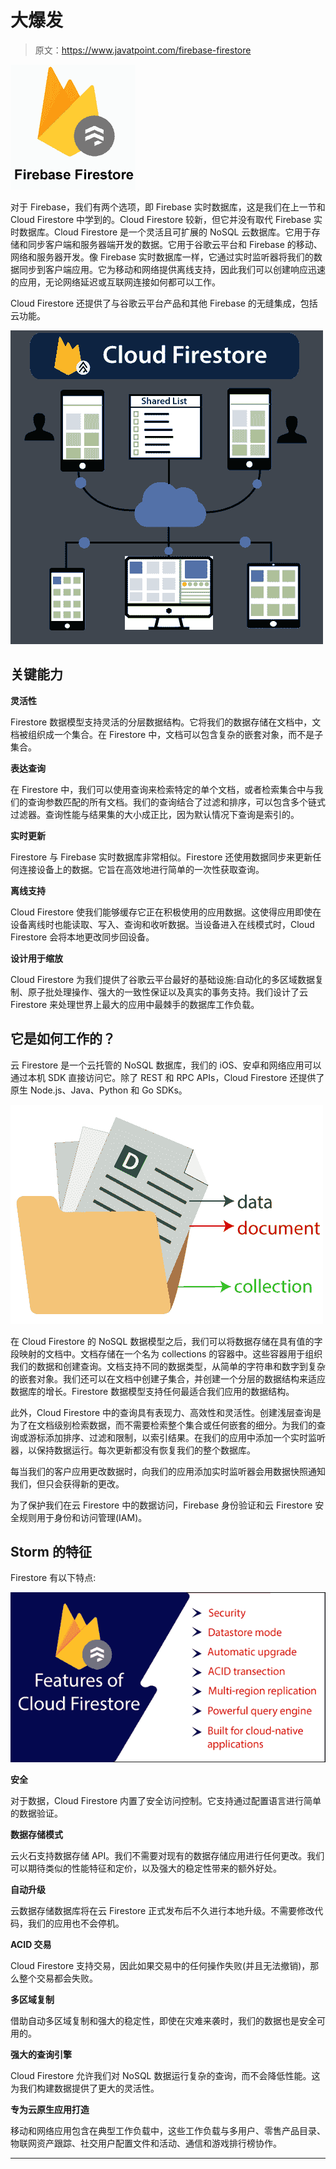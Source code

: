 # 大爆发

> 原文：<https://www.javatpoint.com/firebase-firestore>

![Firebase Firestore](img/626402225936e05527584caccacb0b90.png)

对于 Firebase，我们有两个选项，即 Firebase 实时数据库，这是我们在上一节和 Cloud Firestore 中学到的。Cloud Firestore 较新，但它并没有取代 Firebase 实时数据库。Cloud Firestore 是一个灵活且可扩展的 NoSQL 云数据库。它用于存储和同步客户端和服务器端开发的数据。它用于谷歌云平台和 Firebase 的移动、网络和服务器开发。像 Firebase 实时数据库一样，它通过实时监听器将我们的数据同步到客户端应用。它为移动和网络提供离线支持，因此我们可以创建响应迅速的应用，无论网络延迟或互联网连接如何都可以工作。

Cloud Firestore 还提供了与谷歌云平台产品和其他 Firebase 的无缝集成，包括云功能。

![Firebase Firestore](img/b29f22ebd3e353d747625e50326a8c9d.png)

## 关键能力

**灵活性**

Firestore 数据模型支持灵活的分层数据结构。它将我们的数据存储在文档中，文档被组织成一个集合。在 Firestore 中，文档可以包含复杂的嵌套对象，而不是子集合。

**表达查询**

在 Firestore 中，我们可以使用查询来检索特定的单个文档，或者检索集合中与我们的查询参数匹配的所有文档。我们的查询结合了过滤和排序，可以包含多个链式过滤器。查询性能与结果集的大小成正比，因为默认情况下查询是索引的。

**实时更新**

Firestore 与 Firebase 实时数据库非常相似。Firestore 还使用数据同步来更新任何连接设备上的数据。它旨在高效地进行简单的一次性获取查询。

**离线支持**

Cloud Firestore 使我们能够缓存它正在积极使用的应用数据。这使得应用即使在设备离线时也能读取、写入、查询和收听数据。当设备进入在线模式时，Cloud Firestore 会将本地更改同步回设备。

**设计用于缩放**

Cloud Firestore 为我们提供了谷歌云平台最好的基础设施:自动化的多区域数据复制、原子批处理操作、强大的一致性保证以及真实的事务支持。我们设计了云 Firestore 来处理世界上最大的应用中最棘手的数据库工作负载。

## 它是如何工作的？

云 Firestore 是一个云托管的 NoSQL 数据库，我们的 iOS、安卓和网络应用可以通过本机 SDK 直接访问它。除了 REST 和 RPC APIs，Cloud Firestore 还提供了原生 Node.js、Java、Python 和 Go SDKs。

![Firebase Firestore](img/5aa64c608253224008d4250c3844f43c.png)

在 Cloud Firestore 的 NoSQL 数据模型之后，我们可以将数据存储在具有值的字段映射的文档中。文档存储在一个名为 collections 的容器中。这些容器用于组织我们的数据和创建查询。文档支持不同的数据类型，从简单的字符串和数字到复杂的嵌套对象。我们还可以在文档中创建子集合，并创建一个分层的数据结构来适应数据库的增长。Firestore 数据模型支持任何最适合我们应用的数据结构。

此外，Cloud Firestore 中的查询具有表现力、高效性和灵活性。创建浅层查询是为了在文档级别检索数据，而不需要检索整个集合或任何嵌套的细分。为我们的查询或游标添加排序、过滤和限制，以索引结果。在我们的应用中添加一个实时监听器，以保持数据运行。每次更新都没有恢复我们的整个数据库。

每当我们的客户应用更改数据时，向我们的应用添加实时监听器会用数据快照通知我们，但只会获得新的更改。

为了保护我们在云 Firestore 中的数据访问，Firebase 身份验证和云 Firestore 安全规则用于身份和访问管理(IAM)。

## Storm 的特征

Firestore 有以下特点:

![Firebase Firestore](img/7121d6e7751d626af1233d45c9532f63.png)

**安全**

对于数据，Cloud Firestore 内置了安全访问控制。它支持通过配置语言进行简单的数据验证。

**数据存储模式**

云火石支持数据存储 API。我们不需要对现有的数据存储应用进行任何更改。我们可以期待类似的性能特征和定价，以及强大的稳定性带来的额外好处。

**自动升级**

云数据存储数据库将在云 Firestore 正式发布后不久进行本地升级。不需要修改代码，我们的应用也不会停机。

**ACID 交易**

Cloud Firestore 支持交易，因此如果交易中的任何操作失败(并且无法撤销)，那么整个交易都会失败。

**多区域复制**

借助自动多区域复制和强大的稳定性，即使在灾难来袭时，我们的数据也是安全可用的。

**强大的查询引擎**

Cloud Firestore 允许我们对 NoSQL 数据运行复杂的查询，而不会降低性能。这为我们构建数据提供了更大的灵活性。

**专为云原生应用打造**

移动和网络应用包含在典型工作负载中，这些工作负载与多用户、零售产品目录、物联网资产跟踪、社交用户配置文件和活动、通信和游戏排行榜协作。

* * *
